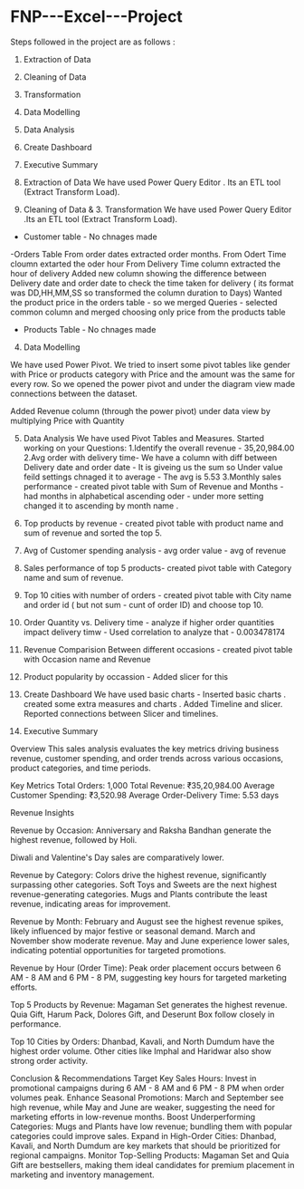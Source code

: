 # FNP---Excel---Project

Steps followed in the project are as follows :
1. Extraction of Data
2. Cleaning of Data
3. Transformation
4. Data Modelling 
5. Data Analysis
6. Create Dashboard
7. Executive Summary

1. Extraction of Data
We have used Power Query Editor . Its an ETL tool (Extract Transform Load). 

2. Cleaning of Data &  3. Transformation
We have used Power Query Editor .Its an ETL tool (Extract Transform Load). 

- Customer table - No chnages made

-Orders Table
From order dates extracted order months.
From Odert Time cloumn extarted the oder hour
From Delivery Time column extracted the hour of delivery
Added new column showing the difference between Delivery date and order date to check the time taken for delivery ( its format was DD,HH,MM,SS so transformed the column duration to Days)
Wanted the product price in the orders table - so we merged Queries - selected common column and merged choosing only price from the products table

- Products Table - No chnages made

4. Data Modelling 

We have used Power Pivot. 
We tried to insert some pivot tables like gender with Price  or products category with Price and the amount was the same for every row. So we opened the power pivot and under the diagram view made connections between the dataset.

Added Revenue column (through the power pivot) under data view by multiplying Price with Quantity

5. Data Analysis
We have used Pivot Tables and Measures.
Started working on your Questions:
1.Identify the overall revenue - 35,20,984.00
2.Avg order with delivery time- We have a column with diff between  Delivery date and order date - It is giveing us the sum so Under value feild settings chnaged it to average - The avg is 5.53 
3.Monthly sales performance - created pivot table with Sum of Revenue and Months - had months in alphabetical ascending oder - under more setting changed it to ascending by month name . 
4. Top products by revenue - created pivot table with product name and sum of revenue
and sorted the top 5.
5. Avg of Customer spending analysis - avg order value - avg of revenue 
6. Sales performance of top 5 products- created pivot table with Category name and sum of revenue.
7. Top 10 cities with number of orders - created pivot table with City name and order id ( but not sum - cunt of order ID) and choose top 10.
8. Order Quantity vs. Delivery time - analyze if higher order quantities impact delivery timw  - Used correlation to analyze that - 0.003478174
9. Revenue Comparision Between different occasions - created pivot table with Occasion name and Revenue
10. Product popularity by occassion - Added slicer for this


6. Create Dashboard
We have used basic charts - Inserted basic charts . created some extra measures and charts .
Added Timeline and slicer.
Reported connections between Slicer and timelines.

7. Executive Summary

Overview
This sales analysis evaluates the key metrics driving business revenue, customer spending, and order trends across various occasions, product categories, and time periods.

Key Metrics
Total Orders: 1,000
Total Revenue: ₹35,20,984.00
Average Customer Spending: ₹3,520.98
Average Order-Delivery Time: 5.53 days

Revenue Insights

Revenue by Occasion:
Anniversary and Raksha Bandhan generate the highest revenue, followed by Holi.

Diwali and Valentine's Day sales are comparatively lower.

Revenue by Category:
Colors drive the highest revenue, significantly surpassing other categories.
Soft Toys and Sweets are the next highest revenue-generating categories.
Mugs and Plants contribute the least revenue, indicating areas for improvement.

Revenue by Month:
February and August see the highest revenue spikes, likely influenced by major festive or seasonal demand.
March and November show moderate revenue.
May and June experience lower sales, indicating potential opportunities for targeted promotions.

Revenue by Hour (Order Time):
Peak order placement occurs between 6 AM - 8 AM and 6 PM - 8 PM, suggesting key hours for targeted marketing efforts.

Top 5 Products by Revenue:
Magaman Set generates the highest revenue.
Quia Gift, Harum Pack, Dolores Gift, and Deserunt Box follow closely in performance.

Top 10 Cities by Orders:
Dhanbad, Kavali, and North Dumdum have the highest order volume.
Other cities like Imphal and Haridwar also show strong order activity.

Conclusion & Recommendations
Target Key Sales Hours: Invest in promotional campaigns during 6 AM - 8 AM and 6 PM - 8 PM when order volumes peak.
Enhance Seasonal Promotions: March and September see high revenue, while May and June are weaker, suggesting the need for marketing efforts in low-revenue months.
Boost Underperforming Categories: Mugs and Plants have low revenue; bundling them with popular categories could improve sales.
Expand in High-Order Cities: Dhanbad, Kavali, and North Dumdum are key markets that should be prioritized for regional campaigns.
Monitor Top-Selling Products: Magaman Set and Quia Gift are bestsellers, making them ideal candidates for premium placement in marketing and inventory management.
